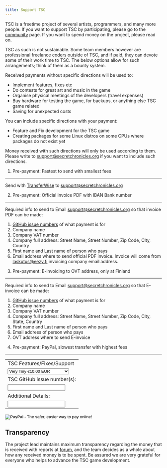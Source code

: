 ```yaml
---
title: Support TSC
---
```


TSC is a freetime project of several artists, programmers, and many
more people. If you want to support TSC by participating, please go to
the [community](/en/community) page. If you want to spend money on the
project, please read on.

TSC as such is not sustainable. Some team members however are
professional freelance coders outside of TSC, and if paid, they can
devote some of their work time to TSC. The below options allow for
such arrangements; think of them as a bounty system.

Received payments without specific directions will be used to:

* Implement features, fixes etc
* Do contests for great art and music in the game
* Organise physical meetings of the developers (travel expenses)
* Buy hardware for testing the game, for backups, or anything else
  TSC game related
* Saving for unexpected costs

You can include specific directions with your payment:

* Feature and Fix development for the TSC game
* Creating packages for some Linux distros on some CPUs
  where packages do not exist yet

Money received with such directions will only be used according to
them. Please write to [support@secretchronicles.org](mailto:support@secretchronicles.org)
if you want to include such directions.

1) Pre-payment: Fastest to send with smallest fees
--------------------------------------------------

Send with [TransferWise](https://transferwise.com) to
[support@secretchronicles.org](mailto:support@secretchronicles.org)

2) Pre-payment: Official invoice PDF with IBAN Bank number
----------------------------------------------------------

Required info to send to Email [support@secretchronicles.org](mailto:support@secretchronicles.org) so that invoice PDF can be made:

1. [GitHub issue numbers](https://github.com/Secretchronicles/TSC/issues) of what payment is for
1. Company name
1. Company VAT number
1. Company full address: Street Name, Street Number, Zip Code, City, Country
1. First name and Last name of person who pays
1. Email address where to send official PDF invoice. Invoice will come from laskutus@eezy.fi invoicing company email address.

3) Pre-payment: E-invoicing to OVT address, only at Finland
-----------------------------------------------------------

Required info to send to Email [support@secretchronicles.org](mailto:support@secretchronicles.org) so that E-invoice can be made:

1. [GitHub issue numbers](https://github.com/Secretchronicles/TSC/issues) of what payment is for
1. Company name
1. Company VAT number
1. Company full address: Street Name, Street Number, Zip Code, City, State, Country
1. First name and Last name of person who pays
1. Email address of person who pays
1. OVT address where to send E-invoice

4) Pre-payment: PayPal, slowest transfer with highest fees
----------------------------------------------------------

<form action="https://www.paypal.com/cgi-bin/webscr" method="post" target="_top">
<input type="hidden" name="cmd" value="_s-xclick">
<input type="hidden" name="hosted_button_id" value="KJ8TY8WD52G9E">
<table>
<tr><td><input type="hidden" name="on0" value="TSC Features/Fixes/Support">TSC Features/Fixes/Support</td></tr><tr><td><select name="os0">
	<option value="Very Tiny">Very Tiny €10.00 EUR</option>
	<option value="Tiny">Tiny €30.00 EUR</option>
	<option value="Quick">Quick €50.00 EUR</option>
	<option value="Small">Small €100.00 EUR</option>
	<option value="Custom">Custom €250.00 EUR</option>
	<option value="Medium">Medium €500.00 EUR</option>
	<option value="Normal">Normal €750.00 EUR</option>
	<option value="Working">Working €1,000.00 EUR</option>
	<option value="Complete">Complete €2,000.00 EUR</option>
	<option value="User Friendly">User Friendly €5,000.00 EUR</option>
</select> </td></tr>
<tr><td><input type="hidden" name="on1" value="TSC GitHub issue number(s):">TSC GitHub issue number(s):</td></tr><tr><td><input type="text" name="os1" maxlength="200"></td></tr>
<tr><td><input type="hidden" name="on2" value="Additional Details:">Additional Details:</td></tr><tr><td><input type="text" name="os2" maxlength="200"></td></tr>
</table>
<input type="hidden" name="currency_code" value="EUR">
<input type="image" src="https://www.paypalobjects.com/en_US/i/btn/btn_buynowCC_LG.gif" border="0" name="submit" alt="PayPal - The safer, easier way to pay online!">
<img alt="" border="0" src="https://www.paypalobjects.com/fi_FI/i/scr/pixel.gif" width="1" height="1">
</form>

Transparency
------------

The project lead maintains maximum transparency regarding the
money that is received with reports at [forum][1],
and the team decides as a whole about how any received money is to
be spent. Be assured we are very grateful for everyone who helps
to advance the TSC game development.

[1]: https://lists.secretchronicles.org/hyperkitty/list/tsc-devel@lists.secretchronicles.org/
